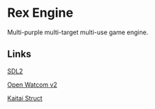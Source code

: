 # Rex Engine

Multi-purple multi-target multi-use game engine.

## Links

[SDL2](https://www.libsdl.org/)

[Open Watcom v2](https://open-watcom.github.io/)

[Kaitai Struct](http://kaitai.io/)
